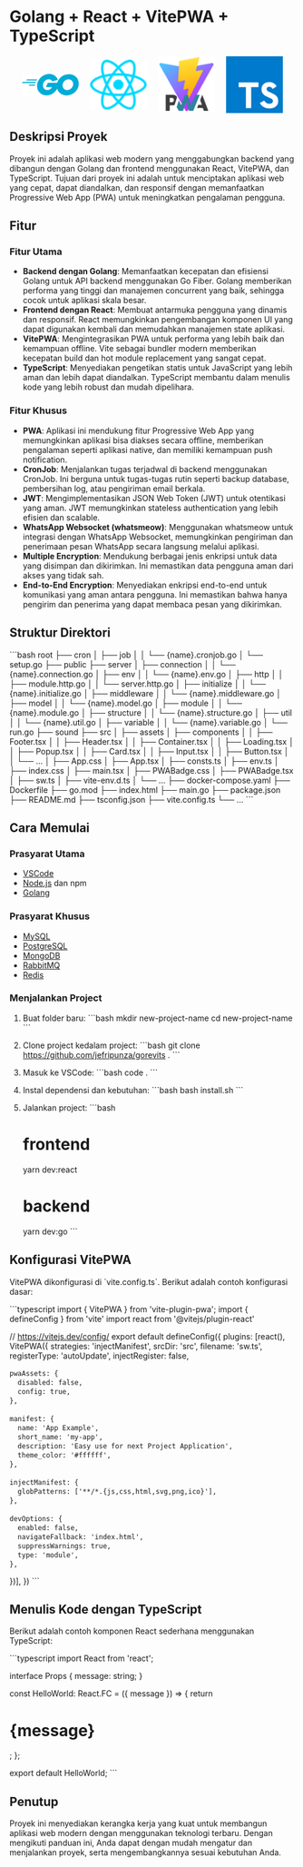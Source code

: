 # Golang + React + VitePWA + TypeScript

<div class="image-container">
  <img src="./src/assets/golang.svg" alt="Golang">
  <img src="./src/assets/react.svg" alt="React">
  <img src="./public/favicon.svg" alt="Golang">
  <img src="./src/assets/typescript.svg" alt="TypeScript">
</div>

<style>
  .image-container {
      display: flex;
      justify-content: center;
      align-items: center;
      gap: 20px; /* Optional: Add some space between images */
  }

  .image-container img {
      height: 100px; /* Adjust as needed */
      width: 100px; /* Adjust as needed */
      object-fit: contain; /* Ensure the images maintain their aspect ratio */
  }
</style>

## Deskripsi Proyek

Proyek ini adalah aplikasi web modern yang menggabungkan backend yang dibangun dengan Golang dan frontend menggunakan React, VitePWA, dan TypeScript. Tujuan dari proyek ini adalah untuk menciptakan aplikasi web yang cepat, dapat diandalkan, dan responsif dengan memanfaatkan Progressive Web App (PWA) untuk meningkatkan pengalaman pengguna.

## Fitur

### Fitur Utama

- **Backend dengan Golang**: Memanfaatkan kecepatan dan efisiensi Golang untuk API backend menggunakan Go Fiber. Golang memberikan performa yang tinggi dan manajemen concurrent yang baik, sehingga cocok untuk aplikasi skala besar.
- **Frontend dengan React**: Membuat antarmuka pengguna yang dinamis dan responsif. React memungkinkan pengembangan komponen UI yang dapat digunakan kembali dan memudahkan manajemen state aplikasi.
- **VitePWA**: Mengintegrasikan PWA untuk performa yang lebih baik dan kemampuan offline. Vite sebagai bundler modern memberikan kecepatan build dan hot module replacement yang sangat cepat.
- **TypeScript**: Menyediakan pengetikan statis untuk JavaScript yang lebih aman dan lebih dapat diandalkan. TypeScript membantu dalam menulis kode yang lebih robust dan mudah dipelihara.

### Fitur Khusus

- **PWA**: Aplikasi ini mendukung fitur Progressive Web App yang memungkinkan aplikasi bisa diakses secara offline, memberikan pengalaman seperti aplikasi native, dan memiliki kemampuan push notification.
- **CronJob**: Menjalankan tugas terjadwal di backend menggunakan CronJob. Ini berguna untuk tugas-tugas rutin seperti backup database, pembersihan log, atau pengiriman email berkala.
- **JWT**: Mengimplementasikan JSON Web Token (JWT) untuk otentikasi yang aman. JWT memungkinkan stateless authentication yang lebih efisien dan scalable.
- **WhatsApp Websocket (whatsmeow)**: Menggunakan whatsmeow untuk integrasi dengan WhatsApp Websocket, memungkinkan pengiriman dan penerimaan pesan WhatsApp secara langsung melalui aplikasi.
- **Multiple Encryption**: Mendukung berbagai jenis enkripsi untuk data yang disimpan dan dikirimkan. Ini memastikan data pengguna aman dari akses yang tidak sah.
- **End-to-End Encryption**: Menyediakan enkripsi end-to-end untuk komunikasi yang aman antara pengguna. Ini memastikan bahwa hanya pengirim dan penerima yang dapat membaca pesan yang dikirimkan.

## Struktur Direktori

\`\`\`bash
root
├── cron
│   ├── job
│   │   └── {name}.cronjob.go
│   └── setup.go
├── public
├── server
│   ├── connection
│   │   └── {name}.connection.go
│   ├── env
│   │   └── {name}.env.go
│   ├── http
│   │   ├── module.http.go
│   │   └── server.http.go
│   ├── initialize
│   │   └── {name}.initialize.go
│   ├── middleware
│   │   └── {name}.middleware.go
│   ├── model
│   │   └── {name}.model.go
│   ├── module
│   │   └── {name}.module.go
│   ├── structure
│   │   └── {name}.structure.go
│   ├── util
│   │   └── {name}.util.go
│   ├── variable
│   │   └── {name}.variable.go
│   └── run.go
├── sound
├── src
│   ├── assets
│   ├── components
│   │   ├── Footer.tsx
│   │   ├── Header.tsx
│   │   ├── Container.tsx
│   │   ├── Loading.tsx
│   │   ├── Popup.tsx
│   │   ├── Card.tsx
│   │   ├── Input.tsx
│   │   ├── Button.tsx
│   │   └── ...
│   ├── App.css
│   ├── App.tsx
│   ├── consts.ts
│   ├── env.ts
│   ├── index.css
│   ├── main.tsx
│   ├── PWABadge.css
│   ├── PWABadge.tsx
│   ├── sw.ts
│   ├── vite-env.d.ts
│   └── ...
├── docker-compose.yaml
├── Dockerfile
├── go.mod
├── index.html
├── main.go
├── package.json
├── README.md
├── tsconfig.json
├── vite.config.ts
└── ...
\`\`\`

## Cara Memulai

### Prasyarat Utama

- [VSCode](https://code.visualstudio.com/)
- [Node.js](https://nodejs.org/) dan npm
- [Golang](https://golang.org/)

### Prasyarat Khusus

- [MySQL](https://mysql.com/)
- [PostgreSQL](https://postgresql.org/)
- [MongoDB](https://mongodb.com/)
- [RabbitMQ](https://rabbitmq.com/)
- [Redis](https://redis.io/)

### Menjalankan Project

1. Buat folder baru:
    \`\`\`bash
    mkdir new-project-name
    cd new-project-name
    \`\`\`
2. Clone project kedalam project:
    \`\`\`bash
    git clone https://github.com/jefripunza/gorevits .
    \`\`\`
3. Masuk ke VSCode:
    \`\`\`bash
    code .
    \`\`\`
4. Instal dependensi dan kebutuhan:
    \`\`\`bash
    bash install.sh
    \`\`\`
5. Jalankan project:
    \`\`\`bash
    # frontend
    yarn dev:react

    # backend
    yarn dev:go
    \`\`\`

## Konfigurasi VitePWA

VitePWA dikonfigurasi di \`vite.config.ts\`. Berikut adalah contoh konfigurasi dasar:

\`\`\`typescript
import { VitePWA } from 'vite-plugin-pwa';
import { defineConfig } from 'vite'
import react from '@vitejs/plugin-react'

// https://vitejs.dev/config/
export default defineConfig({
  plugins: [react(), VitePWA({
    strategies: 'injectManifest',
    srcDir: 'src',
    filename: 'sw.ts',
    registerType: 'autoUpdate',
    injectRegister: false,

    pwaAssets: {
      disabled: false,
      config: true,
    },

    manifest: {
      name: 'App Example',
      short_name: 'my-app',
      description: 'Easy use for next Project Application',
      theme_color: '#ffffff',
    },

    injectManifest: {
      globPatterns: ['**/*.{js,css,html,svg,png,ico}'],
    },

    devOptions: {
      enabled: false,
      navigateFallback: 'index.html',
      suppressWarnings: true,
      type: 'module',
    },
  })],
})
\`\`\`

## Menulis Kode dengan TypeScript

Berikut adalah contoh komponen React sederhana menggunakan TypeScript:

\`\`\`typescript
import React from 'react';

interface Props {
  message: string;
}

const HelloWorld: React.FC<Props> = ({ message }) => {
  return <h1>{message}</h1>;
};

export default HelloWorld;
\`\`\`

## Penutup

Proyek ini menyediakan kerangka kerja yang kuat untuk membangun aplikasi web modern dengan menggunakan teknologi terbaru. Dengan mengikuti panduan ini, Anda dapat dengan mudah mengatur dan menjalankan proyek, serta mengembangkannya sesuai kebutuhan Anda.
